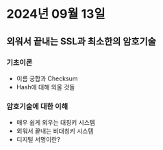 # 2024년 09월 13일

## 외워서 끝내는 SSL과 최소한의 암호기술

### 기초이론

- 이름 궁합과 Checksum
- Hash에 대해 외울 것들

### 암호기술에 대한 이해

- 매우 쉽게 외우는 대칭키 시스템
- 외워서 끝내는 비대칭키 시스템
- 디지털 서명이란?
